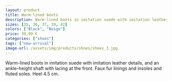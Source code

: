 ```yaml
---
layout: product
title: Warm-lined boots
description: Warm-lined boots in imitation suede with imitation leather details.
sizes: [35, 36, 37, 39, 42]
colors: ["Black", "Beige"]
price: 39,99 €
categories: ["shoes"]
tags: ["new-arrival"]
image-url: /assets/img/products/shoes/shoes_3.jpg
---
```

Warm-lined boots in imitation suede with imitation leather details, and an ankle-height shaft with lacing at the front. Faux fur linings and insoles and fluted soles. Heel 4.5 cm.